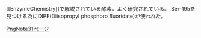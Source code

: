 [[EnzymeChemistry]]で解説されている酵素。よく研究されている。
Ser-195を見つける為にDIPF(Diisopropyl phosphoro fluoridate)が使われた。

[PngNote31ページ](https://karino2.github.io/ImageGallery/Biochemistry705x.html#lg=1&slide=32)